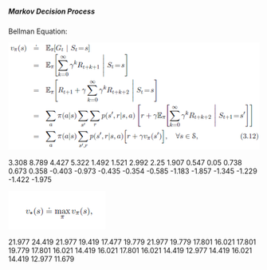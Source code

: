 <h5>Markov Decision Process</h5>

Bellman Equation:

![Alt text](Reinforcement.Learning/bellman.PNG?raw=true "Bellman Equation")

3.308   8.789   4.427   5.322   1.492
1.521   2.992   2.25    1.907   0.547
0.05    0.738   0.673   0.358   -0.403
-0.973  -0.435  -0.354  -0.585  -1.183
-1.857  -1.345  -1.229  -1.422  -1.975


![Alt text](Reinforcement.Learning/valueIteration.PNG?raw=true "Value Iteration")

21.977  24.419  21.977  19.419  17.477
19.779  21.977  19.779  17.801  16.021
17.801  19.779  17.801  16.021  14.419
16.021  17.801  16.021  14.419  12.977
14.419  16.021  14.419  12.977  11.679




